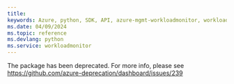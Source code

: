 ```yaml
---
title: 
keywords: Azure, python, SDK, API, azure-mgmt-workloadmonitor, workloadmonitor
ms.date: 04/09/2024
ms.topic: reference
ms.devlang: python
ms.service: workloadmonitor
---
```

The package has been deprecated. For more info, please see https://github.com/azure-deprecation/dashboard/issues/239

